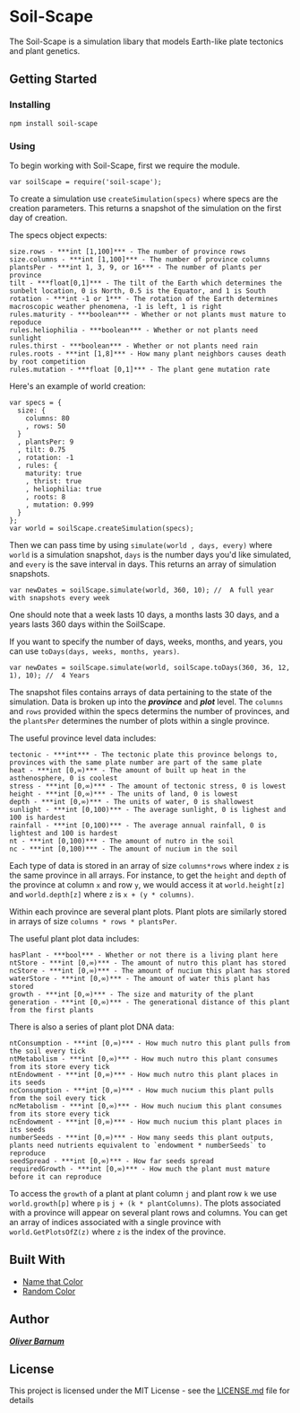 # Soil-Scape

The Soil-Scape is a simulation libary that models Earth-like plate tectonics and plant genetics. 

## Getting Started

### Installing

```
npm install soil-scape
```
### Using

To begin working with Soil-Scape, first we require the module.
```
var soilScape = require('soil-scape');
```
To create a simulation use `createSimulation(specs)` where specs are the creation parameters. This returns a snapshot of the simulation on the first day of creation. 

The specs object expects:
```
size.rows - ***int [1,100]*** - The number of province rows
size.columns - ***int [1,100]*** - The number of province columns
plantsPer - ***int 1, 3, 9, or 16*** - The number of plants per province
tilt - ***float[0,1]*** - The tilt of the Earth which determines the sunbelt location, 0 is North, 0.5 is the Equator, and 1 is South
rotation - ***int -1 or 1*** - The rotation of the Earth determines macroscopic weather phenomena, -1 is left, 1 is right
rules.maturity - ***boolean*** - Whether or not plants must mature to repoduce 
rules.heliophilia - ***boolean*** - Whether or not plants need sunlight
rules.thirst - ***boolean*** - Whether or not plants need rain
rules.roots - ***int [1,8]*** - How many plant neighbors causes death by root competition
rules.mutation - ***float [0,1]*** - The plant gene mutation rate
```
Here's an example of world creation:
```
var specs = {
  size: {
    columns: 80
    , rows: 50
  }
  , plantsPer: 9
  , tilt: 0.75
  , rotation: -1
  , rules: {
    maturity: true
    , thrist: true
    , heliophilia: true
    , roots: 8
    , mutation: 0.999
  }
};
var world = soilScape.createSimulation(specs);
```

Then we can pass time by using `simulate(world , days, every)` where `world` is a simulation snapshot, `days` is the number days you'd like simulated, and `every` is the save interval in days. This returns an array of simulation snapshots.
```
var newDates = soilScape.simulate(world, 360, 10); //  A full year with snapshots every week
```
One should note that a week lasts 10 days, a months lasts 30 days, and a years lasts 360 days within the SoilScape. 

If you want to specify the number of days, weeks, months, and years, you can use `toDays(days, weeks, months, years)`.
```
var newDates = soilScape.simulate(world, soilScape.toDays(360, 36, 12, 1), 10); //  4 Years
```

The snapshot files contains arrays of data pertaining to the state of the simulation. Data is broken up into the ***province*** and ***plot*** level. The `columns` and `rows` provided within the specs determins the number of provinces, and the `plantsPer` determines the number of plots within a single province.

The useful province level data includes:
```
tectonic - ***int*** - The tectonic plate this province belongs to, provinces with the same plate number are part of the same plate
heat - ***int [0,∞)*** - The amount of built up heat in the asthenosphere, 0 is coolest
stress - ***int [0,∞)*** - The amount of tectonic stress, 0 is lowest
height - ***int [0,∞)*** - The units of land, 0 is lowest 
depth - ***int [0,∞)*** - The units of water, 0 is shallowest
sunlight - ***int [0,100)*** - The average sunlight, 0 is lighest and 100 is hardest
rainfall - ***int [0,100)*** - The average annual rainfall, 0 is lightest and 100 is hardest
nt - ***int [0,100)*** - The amount of nutro in the soil
nc - ***int [0,100)*** - The amount of nucium in the soil
```
Each type of data is stored in an array of size `columns*rows` where index `z` is the same province in all arrays. For instance, to get the `height` and `depth` of the province at column `x` and row `y`, we would access it at `world.height[z]` and `world.depth[z]` where `z` is `x + (y * columns)`.

Within each province are several plant plots. Plant plots are similarly stored in arrays of size `columns * rows * plantsPer`.

The useful plant plot data includes:
```
hasPlant - ***bool*** - Whether or not there is a living plant here
ntStore - ***int [0,∞)*** - The amount of nutro this plant has stored
ncStore - ***int [0,∞)*** - The amount of nucium this plant has stored
waterStore - ***int [0,∞)*** - The amount of water this plant has stored
growth - ***int [0,∞)*** - The size and maturity of the plant
generation - ***int [0,∞)*** - The generational distance of this plant from the first plants
```
There is also a series of plant plot DNA data: 
``` 
ntConsumption - ***int [0,∞)*** - How much nutro this plant pulls from the soil every tick
ntMetabolism - ***int [0,∞)*** - How much nutro this plant consumes from its store every tick
ntEndowment - ***int [0,∞)*** - How much nutro this plant places in its seeds
ncConsumption - ***int [0,∞)*** - How much nucium this plant pulls from the soil every tick
ncMetabolism - ***int [0,∞)*** - How much nucium this plant consumes from its store every tick
ncEndowment - ***int [0,∞)*** - How much nucium this plant places in its seeds
numberSeeds - ***int [0,∞)*** - How many seeds this plant outputs, plants need nutrients equivalent to `endowment * numberSeeds` to reproduce
seedSpread - ***int [0,∞)*** - How far seeds spread
requiredGrowth - ***int [0,∞)*** - How much the plant must mature before it can reproduce
```
To access the `growth` of a plant at plant column `j` and plant row `k` we use `world.growth[p]` where `p` is `j + (k * plantColumns)`. The plots associated with a province will appear on several plant rows and columns. You can get an array of indices associated with a single province with `world.GetPlotsOfZ(z)` where `z` is the index of the province.

## Built With

* [Name that Color](http://chir.ag/projects/name-that-color/) 
* [Random Color](https://randomcolor.llllll.li/)

## Author

***[Oliver Barnum](http://oliverbarnum.com/)*** 

## License

This project is licensed under the MIT License - see the [LICENSE.md](LICENSE.md) file for details